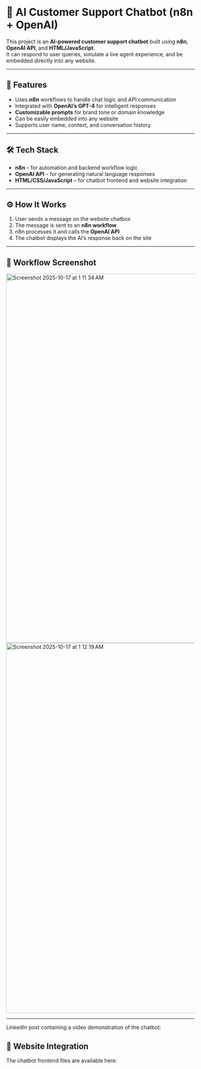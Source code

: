 # 🤖 AI Customer Support Chatbot (n8n + OpenAI)

This project is an **AI-powered customer support chatbot** built using **n8n**, **OpenAI API**, and **HTML/JavaScript**.  
It can respond to user queries, simulate a live agent experience, and be embedded directly into any website.

---

## 🧠 Features
- Uses **n8n** workflows to handle chat logic and API communication  
- Integrated with **OpenAI’s GPT-4** for intelligent responses  
- **Customizable prompts** for brand tone or domain knowledge  
- Can be easily embedded into any website  
- Supports user name, context, and conversation history

---

## 🛠️ Tech Stack
- **n8n** – for automation and backend workflow logic  
- **OpenAI API** – for generating natural language responses  
- **HTML/CSS/JavaScript** – for chatbot frontend and website integration  

---

## ⚙️ How It Works
1. User sends a message on the website chatbox  
2. The message is sent to an **n8n workflow**  
3. n8n processes it and calls the **OpenAI API**  
4. The chatbot displays the AI’s response back on the site  

---

## 📸 Workflow Screenshot
<img width="1710" height="987" alt="Screenshot 2025-10-17 at 1 11 34 AM" src="https://github.com/user-attachments/assets/5d3bb923-ce69-4b0e-b077-6728006c6687" />

<img width="1710" height="990" alt="Screenshot 2025-10-17 at 1 12 19 AM" src="https://github.com/user-attachments/assets/a9276dfe-a93b-4989-b45e-d30b977c26e5" />

---


LinkedIn post containing a video demonstration of the chatbot:


## 🧩 Website Integration
The chatbot frontend files are available here:
